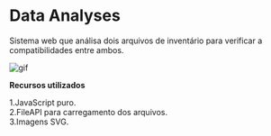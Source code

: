 ﻿# **Data Analyses**
 Sistema web que análisa dois arquivos de inventário para verificar a compatibilidades entre ambos.

![gif](https://user-images.githubusercontent.com/27809524/82623518-bcac8f00-9bb6-11ea-9883-56f57934057e.gif)

**Recursos utilizados**

1.JavaScript puro.</br>
2.FileAPI para carregamento dos arquivos.</br>
3.Imagens SVG.
